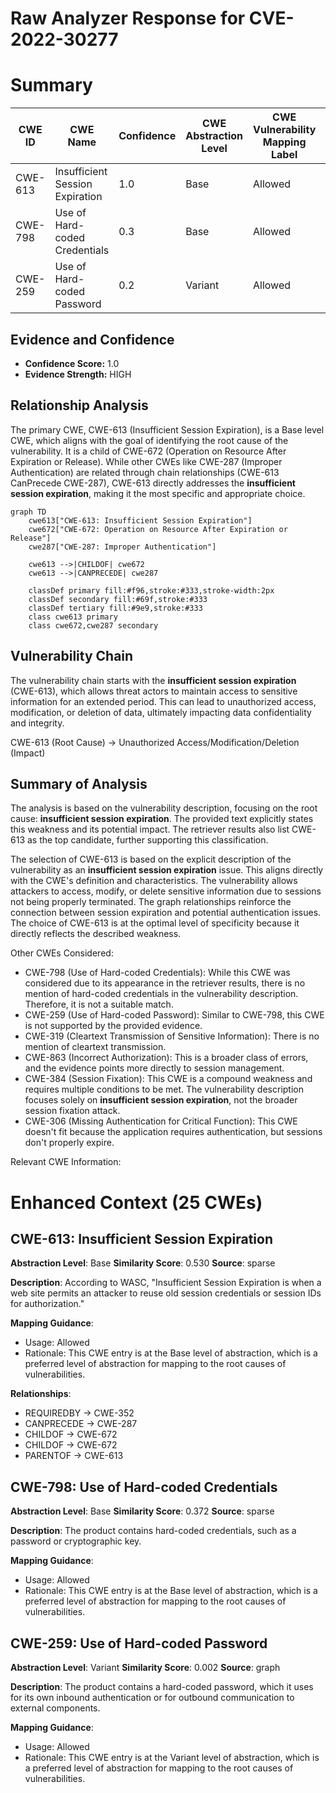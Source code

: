 # Raw Analyzer Response for CVE-2022-30277

# Summary
| CWE ID | CWE Name | Confidence | CWE Abstraction Level | CWE Vulnerability Mapping Label | CWE-Vulnerability Mapping Notes |
|---|---|---|---|---|---|
| CWE-613 | Insufficient Session Expiration | 1.0 | Base | Allowed | Primary CWE |
| CWE-798 | Use of Hard-coded Credentials | 0.3 | Base | Allowed | Secondary Candidate |
| CWE-259 | Use of Hard-coded Password | 0.2 | Variant | Allowed | Secondary Candidate |

## Evidence and Confidence

*   **Confidence Score:** 1.0
*   **Evidence Strength:** HIGH

## Relationship Analysis
The primary CWE, CWE-613 (Insufficient Session Expiration), is a Base level CWE, which aligns with the goal of identifying the root cause of the vulnerability. It is a child of CWE-672 (Operation on Resource After Expiration or Release). While other CWEs like CWE-287 (Improper Authentication) are related through chain relationships (CWE-613 CanPrecede CWE-287), CWE-613 directly addresses the **insufficient session expiration**, making it the most specific and appropriate choice.

```mermaid
graph TD
    cwe613["CWE-613: Insufficient Session Expiration"]
    cwe672["CWE-672: Operation on Resource After Expiration or Release"]
    cwe287["CWE-287: Improper Authentication"]

    cwe613 -->|CHILDOF| cwe672
    cwe613 -->|CANPRECEDE| cwe287

    classDef primary fill:#f96,stroke:#333,stroke-width:2px
    classDef secondary fill:#69f,stroke:#333
    classDef tertiary fill:#9e9,stroke:#333
    class cwe613 primary
    class cwe672,cwe287 secondary
```

## Vulnerability Chain
The vulnerability chain starts with the **insufficient session expiration** (CWE-613), which allows threat actors to maintain access to sensitive information for an extended period. This can lead to unauthorized access, modification, or deletion of data, ultimately impacting data confidentiality and integrity.

CWE-613 (Root Cause) -> Unauthorized Access/Modification/Deletion (Impact)

## Summary of Analysis
The analysis is based on the vulnerability description, focusing on the root cause: **insufficient session expiration**. The provided text explicitly states this weakness and its potential impact. The retriever results also list CWE-613 as the top candidate, further supporting this classification.

The selection of CWE-613 is based on the explicit description of the vulnerability as an **insufficient session expiration** issue. This aligns directly with the CWE's definition and characteristics. The vulnerability allows attackers to access, modify, or delete sensitive information due to sessions not being properly terminated. The graph relationships reinforce the connection between session expiration and potential authentication issues. The choice of CWE-613 is at the optimal level of specificity because it directly reflects the described weakness.

Other CWEs Considered:

*   CWE-798 (Use of Hard-coded Credentials): While this CWE was considered due to its appearance in the retriever results, there is no mention of hard-coded credentials in the vulnerability description. Therefore, it is not a suitable match.
*   CWE-259 (Use of Hard-coded Password): Similar to CWE-798, this CWE is not supported by the provided evidence.
*   CWE-319 (Cleartext Transmission of Sensitive Information): There is no mention of cleartext transmission.
*   CWE-863 (Incorrect Authorization): This is a broader class of errors, and the evidence points more directly to session management.
*   CWE-384 (Session Fixation): This CWE is a compound weakness and requires multiple conditions to be met. The vulnerability description focuses solely on **insufficient session expiration**, not the broader session fixation attack.
*   CWE-306 (Missing Authentication for Critical Function): This CWE doesn't fit because the application requires authentication, but sessions don't properly expire.

Relevant CWE Information:

# Enhanced Context (25 CWEs)

## CWE-613: Insufficient Session Expiration
**Abstraction Level**: Base
**Similarity Score**: 0.530
**Source**: sparse

**Description**:
According to WASC, "Insufficient Session Expiration is when a web site permits an attacker to reuse old session credentials or session IDs for authorization."

**Mapping Guidance**:
- Usage: Allowed
- Rationale: This CWE entry is at the Base level of abstraction, which is a preferred level of abstraction for mapping to the root causes of vulnerabilities.

**Relationships**:
- REQUIREDBY -> CWE-352
- CANPRECEDE -> CWE-287
- CHILDOF -> CWE-672
- CHILDOF -> CWE-672
- PARENTOF -> CWE-613

## CWE-798: Use of Hard-coded Credentials
**Abstraction Level**: Base
**Similarity Score**: 0.372
**Source**: sparse

**Description**:
The product contains hard-coded credentials, such as a password or cryptographic key.

**Mapping Guidance**:
- Usage: Allowed
- Rationale: This CWE entry is at the Base level of abstraction, which is a preferred level of abstraction for mapping to the root causes of vulnerabilities.

## CWE-259: Use of Hard-coded Password
**Abstraction Level**: Variant
**Similarity Score**: 0.002
**Source**: graph

**Description**:
The product contains a hard-coded password, which it uses for its own inbound authentication or for outbound communication to external components.

**Mapping Guidance**:
- Usage: Allowed
- Rationale: This CWE entry is at the Variant level of abstraction, which is a preferred level of abstraction for mapping to the root causes of vulnerabilities.